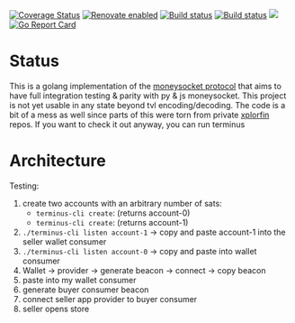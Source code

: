 [![Coverage Status](https://coveralls.io/repos/github/xplorfin/moneysocket-go/badge.svg?branch=master)](https://coveralls.io/github/xplorfin/moneysocket-go?branch=master)
[![Renovate enabled](https://img.shields.io/badge/renovate-enabled-brightgreen.svg)](https://app.renovatebot.com/dashboard#github/xplorfin/moneysocket-go)
[![Build status](https://github.com/xplorfin/moneysocket-go/workflows/test/badge.svg)](https://github.com/xplorfin/moneysocket-go/actions?query=workflow%3Atest)
[![Build status](https://github.com/xplorfin/moneysocket-go/workflows/goreleaser/badge.svg)](https://github.com/xplorfin/moneysocket-go/actions?query=workflow%3Agoreleaser)
[![](https://godoc.org/github.com/xplorfin/moneysocket-go?status.svg)](https://godoc.org/github.com/xplorfin/moneysocket-go)
[![Go Report Card](https://goreportcard.com/badge/github.com/xplorfin/moneysocket-go)](https://goreportcard.com/report/github.com/xplorfin/moneysocket-go)

# Status

This is a golang implementation of the [moneysocket protocol](https://github.com/moneysocket/py-moneysocket) that aims to have full integration testing & parity with py & js moneysocket. This project is not yet usable in any state beyond tvl encoding/decoding. The code is a bit of a mess as well since parts of this were torn from private [xplorfin](https://entropy.rocks/) repos. If you want to check it out anyway, you can run terminus

# Architecture
   
Testing:
 1. create two accounts with an arbitrary number of sats:
    - `terminus-cli create`: (returns account-0)
    - `terminus-cli create`: (returns account-1)
 1. `./terminus-cli listen account-1` -> copy and paste account-1 into the seller wallet consumer
 1. `./terminus-cli listen account-0` -> copy and paste into wallet consumer
 1. Wallet -> provider -> generate beacon -> connect -> copy beacon
 1. paste into my wallet consumer
 1. generate buyer consumer beacon
 1. connect seller app provider to buyer consumer
 1. seller opens store

